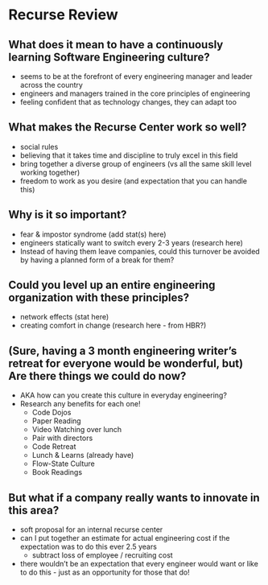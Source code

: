 # Recurse Review

## What does it mean to have a continuously learning Software Engineering culture?

* seems to be at the forefront of every engineering manager and leader across the country
* engineers and managers trained in the core principles of engineering
* feeling confident that as technology changes, they can adapt too

## What makes the Recurse Center work so well?

* social rules
* believing that it takes time and discipline to truly excel in this field
* bring together a diverse group of engineers (vs all the same skill level working together)
* freedom to work as you desire (and expectation that you can handle this)

## Why is it so important?

* fear & impostor syndrome (add stat(s) here)
* engineers statically want to switch every 2-3 years (research here)
* Instead of having them leave companies, could this turnover be avoided by having a planned form of a break for them?

## Could you level up an entire engineering organization with these principles?

* network effects (stat here)
* creating comfort in change (research here - from HBR?)

## (Sure, having a 3 month engineering writer’s retreat for everyone would be wonderful, but) Are there things we could do now?

* AKA how can you create this culture in everyday engineering?
* Research any benefits for each one!
    * Code Dojos
    * Paper Reading
    * Video Watching over lunch
    * Pair with directors
    * Code Retreat
    * Lunch & Learns (already have)
    * Flow-State Culture
    * Book Readings

## But what if a company really wants to innovate in this area?

* soft proposal for an internal recurse center
* can I put together an estimate for actual engineering cost if the expectation was to do this ever 2.5 years
    * subtract loss of employee / recruiting cost
* there wouldn’t be an expectation that every engineer would want or like to do this - just as an opportunity for those that do!
